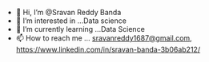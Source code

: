 - 👋 Hi, I’m @Sravan Reddy Banda
- 👀 I’m interested in ...Data science
- 🌱 I’m currently learning ...Data Science
- 📫 How to reach me ... sravanreddy1687@gmail.com, https://www.linkedin.com/in/sravan-banda-3b06ab212/

<!---
sravanreddy02 is a ✨ special ✨ repository because its `README.md` (this file) appears on your GitHub profile.
You can click the Preview link to take a look at your changes.
--->
